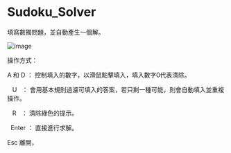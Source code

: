 # Sudoku_Solver
填寫數獨問題，並自動產生一個解。

![image](https://user-images.githubusercontent.com/113522238/190148917-11681132-8e7a-40ed-80b6-f7f5960073c7.png)

操作方式：

 A 和 D ： 控制填入的數字，以滑鼠點擊填入，填入數字0代表清除。

&nbsp;&nbsp;&nbsp;U&nbsp;&nbsp;&nbsp;： 會用基本規則過濾可填入的答案，若只剩一種可能，則會自動填入並重複操作。

&nbsp;&nbsp;&nbsp;R&nbsp;&nbsp;&nbsp;： 清除綠色的提示。

&nbsp;&nbsp;Enter ： 直接進行求解。

Esc 離開，
